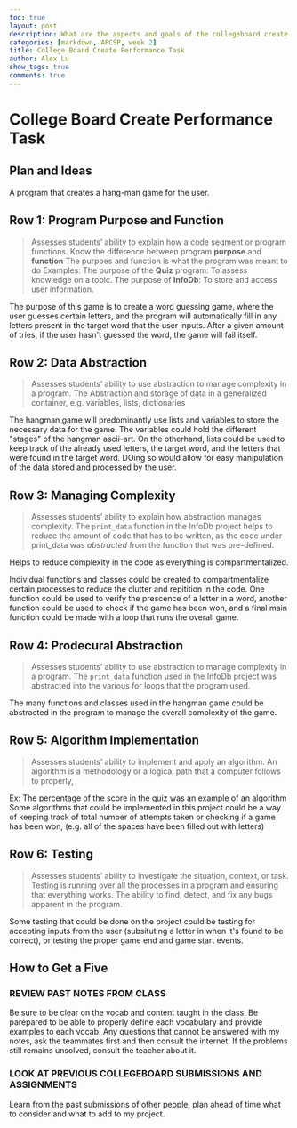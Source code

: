 ```yaml
---
toc: true
layout: post
description: What are the aspects and goals of the collegeboard create performance task?
categories: [markdown, APCSP, week 2]
title: College Board Create Performance Task
author: Alex Lu
show_tags: true
comments: true
---
```


# College Board Create Performance Task


## Plan and Ideas
A program that creates a hang-man game for the user.

## Row 1: Program Purpose and Function
> Assesses students’ ability to explain how a code segment or program functions.
Know the difference between program **purpose** and **function**
> The purpoes and function is what the program was meant to do
Examples: 
The purpose of the **Quiz** program: To assess knowledge on a topic.
The purpose of **InfoDb**:           To store and access user information.

The purpose of this game is to create a word guessing game, where the user guesses certain letters, and the program will automatically fill in any letters present in the target word that the user inputs. After a given amount of tries, if the user hasn't guessed the word, the game will fail itself.

## Row 2: Data Abstraction
> Assesses students’ ability to use abstraction to manage complexity in a program.
The Abstraction and storage of data in a generalized container, e.g. variables, lists, dictionaries

The hangman game will predominantly use lists and variables to store the necessary data for the game. The variables could hold the different "stages" of the hangman ascii-art. On the otherhand, lists could be used to keep track of the already used letters, the target word, and the letters that were found in the target word. DOing so would allow for easy manipulation of the data stored and processed by the user.

## Row 3: Managing Complexity
> Assesses students’ ability to explain how abstraction manages complexity.
The `print_data` function in the InfoDb project helps to reduce the amount of code that has to be written, as the code under print_data was *abstracted* from the function that was pre-defined.

Helps to reduce complexity in the code as everything is compartmentalized.

Individual functions and classes could be created to compartmentalize certain processes to reduce the clutter and repitition in the code. One function could be used to verify the prescence of a letter in a word, another function could be used to check if the game has been won, and a final main function could be made with a loop that runs the overall game.

## Row 4: Prodecural Abstraction
> Assesses students’ ability to use abstraction to manage complexity in a program.
The `print_data` function used in the InfoDb project was abstracted into the various for loops that the program used.

The many functions and classes used in the hangman game could be abstracted in the program to manage the overall complexity of the game.

## Row 5: Algorithm Implementation
> Assesses students’ ability to implement and apply an algorithm.
An algorithm is a methodology or a logical path that a computer follows to properly, 

Ex: The percentage of the score in the quiz was an example of an algorithm
Some algorithms that could be implemented in this project could be a way of keeping track of total number of attempts taken or checking if a game has been won, (e.g. all of the spaces have been filled out with letters)

## Row 6: Testing
> Assesses students’ ability to investigate the situation, context, or task.
Testing is running over all the processes in a program and ensuring that everything works. The ability to find, detect, and fix any bugs apparent in the program.

Some testing that could be done on the project could be testing for accepting inputs from the user (subsituting a letter in when it's found to be correct), or testing the proper game end and game start events.

## How to Get a Five
### REVIEW PAST NOTES FROM CLASS
Be sure to be clear on the vocab and content taught in the class. Be parepared to be able to properly define each vocabulary and provide examples to each vocab. Any questions that cannot be answered with my notes, ask the teammates first and then consult the internet. If the problems still remains unsolved, consult the teacher about it. 

### LOOK AT PREVIOUS COLLEGEBOARD SUBMISSIONS AND ASSIGNMENTS
Learn from the past submissions of other people, plan ahead of time what to consider and what to add to my project.